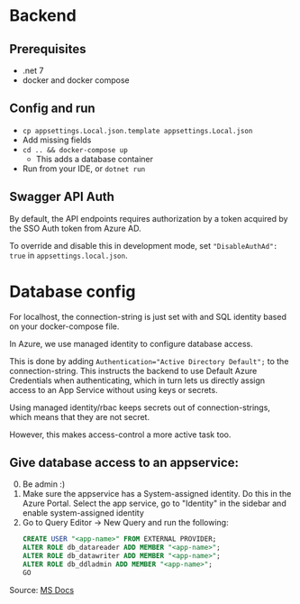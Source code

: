 # Backend
## Prerequisites
 * .net 7
 * docker and docker compose 

## Config and run
* `cp appsettings.Local.json.template appsettings.Local.json`
* Add missing fields
* `cd .. && docker-compose up`
  * This adds a database container
* Run from your IDE, or `dotnet run`

## Swagger API Auth
By default, the API endpoints requires authorization by a token acquired by the SSO Auth token from Azure AD.

To override and disable this in development mode, set `"DisableAuthAd": true` in `appsettings.local.json`.

# Database config 
For localhost, the connection-string is just set with and SQL identity based on your docker-compose file. 

In Azure, we use managed identity to configure database access. 

This is done by adding `Authentication="Active Directory Default";` to the connection-string. This instructs the backend to use 
Default Azure Credentials when authenticating, which in turn lets us directly assign access to an App Service without using 
keys or secrets.

Using managed identity/rbac keeps secrets out of connection-strings, which means that they are not secret. 

However, this makes access-control a more active task too. 

## Give database access to an appservice:
0. Be admin :)
1. Make sure the appservice has a System-assigned identity. 
   Do this in the Azure Portal. Select the app service, go to "Identity" in the sidebar and enable system-assigned identity
2. Go to Query Editor -> New Query and run the following: 
   ```SQL
   CREATE USER "<app-name>" FROM EXTERNAL PROVIDER;
   ALTER ROLE db_datareader ADD MEMBER "<app-name>";
   ALTER ROLE db_datawriter ADD MEMBER "<app-name>";
   ALTER ROLE db_ddladmin ADD MEMBER "<app-name>";
   GO
   ```

Source: [MS Docs](https://learn.microsoft.com/en-us/azure/app-service/tutorial-connect-msi-azure-database?tabs=sqldatabase,systemassigned,dotnet,windowsclient#2-configure-managed-identity-for-app)
